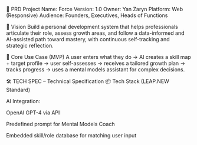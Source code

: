 📄 PRD
Project Name: Force
Version: 1.0
Owner: Yan Zaryn
Platform: Web (Responsive)
Audience: Founders, Executives, Heads of Functions

🎯 Vision
Build a personal development system that helps professionals articulate their role, assess growth areas, and follow a data-informed and AI-assisted path toward mastery, with continuous self-tracking and strategic reflection.

🎯 Core Use Case (MVP)
A user enters what they do → AI creates a skill map + target profile → user self-assesses → receives a tailored growth plan → tracks progress → uses a mental models assistant for complex decisions.

🛠 TECH SPEC – Technical Specification
📦 Tech Stack (LEAP.NEW Standard)

AI Integration:

OpenAI GPT-4 via API

Predefined prompt for Mental Models Coach

Embedded skill/role database for matching user input
